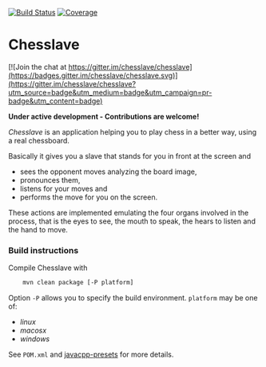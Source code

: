 [![Build Status](https://travis-ci.org/chesslave/chesslave.png)](https://travis-ci.org/chesslave/chesslave)
[![Coverage](https://codecov.io/gh/chesslave/chesslave/branch/master/graph/badge.svg)](https://codecov.io/gh/chesslave/chesslave)

# Chesslave

[![Join the chat at https://gitter.im/chesslave/chesslave](https://badges.gitter.im/chesslave/chesslave.svg)](https://gitter.im/chesslave/chesslave?utm_source=badge&utm_medium=badge&utm_campaign=pr-badge&utm_content=badge)

**Under active development - Contributions are welcome!**

_Chesslave_ is an application helping you to play chess in a better way, using a real chessboard.

Basically it gives you a slave that stands for you in front at the screen and
 * sees the opponent moves analyzing the board image,
 * pronounces them,
 * listens for your moves and
 * performs the move for you on the screen.

These actions are implemented emulating the four organs involved in the process, that is the eyes to see, the mouth to speak, the hears to listen and the hand to move.

### Build instructions

Compile Chesslave with
```bash
    mvn clean package [-P platform]
```
Option `-P` allows you to specify the build environment. `platform` may be one of:
- _linux_
- _macosx_
- _windows_

See `POM.xml` and [javacpp-presets](https://github.com/bytedeco/javacpp-presets) for more details.